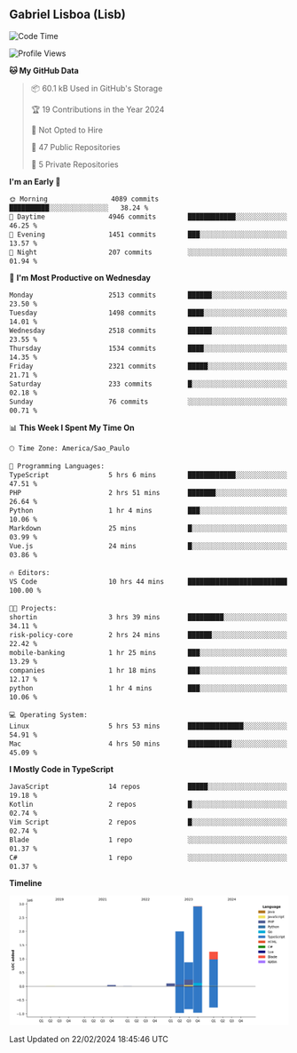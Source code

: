 ## Gabriel Lisboa (Lisb)

<!--START_SECTION:waka-->
![Code Time](http://img.shields.io/badge/Code%20Time-432%20hrs%207%20mins-blue)

![Profile Views](http://img.shields.io/badge/Profile%20Views-17-blue)

**🐱 My GitHub Data** 

> 📦 60.1 kB Used in GitHub's Storage 
 > 
> 🏆 19 Contributions in the Year 2024
 > 
> 🚫 Not Opted to Hire
 > 
> 📜 47 Public Repositories 
 > 
> 🔑 5 Private Repositories 
 > 
**I'm an Early 🐤** 

```text
🌞 Morning                4089 commits        ██████████░░░░░░░░░░░░░░░   38.24 % 
🌆 Daytime                4946 commits        ████████████░░░░░░░░░░░░░   46.25 % 
🌃 Evening                1451 commits        ███░░░░░░░░░░░░░░░░░░░░░░   13.57 % 
🌙 Night                  207 commits         ░░░░░░░░░░░░░░░░░░░░░░░░░   01.94 % 
```
📅 **I'm Most Productive on Wednesday** 

```text
Monday                   2513 commits        ██████░░░░░░░░░░░░░░░░░░░   23.50 % 
Tuesday                  1498 commits        ████░░░░░░░░░░░░░░░░░░░░░   14.01 % 
Wednesday                2518 commits        ██████░░░░░░░░░░░░░░░░░░░   23.55 % 
Thursday                 1534 commits        ████░░░░░░░░░░░░░░░░░░░░░   14.35 % 
Friday                   2321 commits        █████░░░░░░░░░░░░░░░░░░░░   21.71 % 
Saturday                 233 commits         █░░░░░░░░░░░░░░░░░░░░░░░░   02.18 % 
Sunday                   76 commits          ░░░░░░░░░░░░░░░░░░░░░░░░░   00.71 % 
```


📊 **This Week I Spent My Time On** 

```text
🕑︎ Time Zone: America/Sao_Paulo

💬 Programming Languages: 
TypeScript               5 hrs 6 mins        ████████████░░░░░░░░░░░░░   47.51 % 
PHP                      2 hrs 51 mins       ███████░░░░░░░░░░░░░░░░░░   26.64 % 
Python                   1 hr 4 mins         ███░░░░░░░░░░░░░░░░░░░░░░   10.06 % 
Markdown                 25 mins             █░░░░░░░░░░░░░░░░░░░░░░░░   03.99 % 
Vue.js                   24 mins             █░░░░░░░░░░░░░░░░░░░░░░░░   03.86 % 

🔥 Editors: 
VS Code                  10 hrs 44 mins      █████████████████████████   100.00 % 

🐱‍💻 Projects: 
shortin                  3 hrs 39 mins       █████████░░░░░░░░░░░░░░░░   34.11 % 
risk-policy-core         2 hrs 24 mins       ██████░░░░░░░░░░░░░░░░░░░   22.42 % 
mobile-banking           1 hr 25 mins        ███░░░░░░░░░░░░░░░░░░░░░░   13.29 % 
companies                1 hr 18 mins        ███░░░░░░░░░░░░░░░░░░░░░░   12.17 % 
python                   1 hr 4 mins         ███░░░░░░░░░░░░░░░░░░░░░░   10.06 % 

💻 Operating System: 
Linux                    5 hrs 53 mins       ██████████████░░░░░░░░░░░   54.91 % 
Mac                      4 hrs 50 mins       ███████████░░░░░░░░░░░░░░   45.09 % 
```

**I Mostly Code in TypeScript** 

```text
JavaScript               14 repos            █████░░░░░░░░░░░░░░░░░░░░   19.18 % 
Kotlin                   2 repos             █░░░░░░░░░░░░░░░░░░░░░░░░   02.74 % 
Vim Script               2 repos             █░░░░░░░░░░░░░░░░░░░░░░░░   02.74 % 
Blade                    1 repo              ░░░░░░░░░░░░░░░░░░░░░░░░░   01.37 % 
C#                       1 repo              ░░░░░░░░░░░░░░░░░░░░░░░░░   01.37 % 
```



**Timeline**

![Lines of Code chart](https://raw.githubusercontent.com/tenlisboa/tenlisboa/main/assets/bar_graph.png)


 Last Updated on 22/02/2024 18:45:46 UTC
<!--END_SECTION:waka-->
